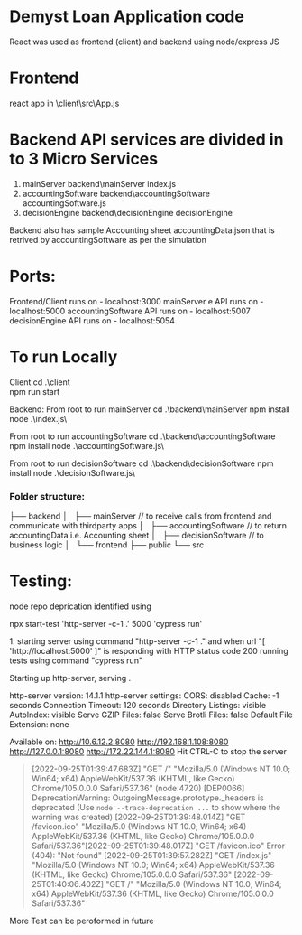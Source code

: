 # Demyst Loan Application code 
 React was used as frontend (client) and backend using node/express JS

# Frontend
react app in \client\src\App.js


# Backend API services are divided in to 3 Micro Services
1. mainServer                backend\mainServer              index.js
2. accountingSoftware        backend\accountingSoftware      accountingSoftware.js
3. decisionEngine            backend\decisionEngine          decisionEngine

Backend also has sample Accounting sheet accountingData.json that is retrived by accountingSoftware as per the simulation


# Ports:
Frontend/Client runs on - localhost:3000
mainServer e API runs on - localhost:5000
accountingSoftware API runs on - localhost:5007
decisionEngine API runs on - localhost:5054


# To run Locally

Client
cd .\client\
npm run start


Backend:
From root to run mainServer
cd .\backend\mainServer
npm install
node .\index.js\


From root to run accountingSoftware
cd .\backend\accountingSoftware
npm install
node .\accountingSoftware.js\

From root to run decisionSoftware
cd .\backend\decisionSoftware
npm install
node .\decisionSoftware.js\



### Folder structure:

├── backend
│   ├── mainServer                      // to receive calls from frontend and communicate with thirdparty apps
│   ├── accountingSoftware              // to return accountingData i.e. Accounting sheet
│   ├── decisionSoftware                // to business logic
│   
└── frontend
    ├── public
    └── src
    
 # Testing:
 node repo deprication identified using
 
 npx start-test 'http-server -c-1 .' 5000 'cypress run'
 
1: starting server using command "http-server -c-1 ."
and when url "[ 'http://localhost:5000' ]" is responding with HTTP status code 200
running tests using command "cypress run"

Starting up http-server, serving .

http-server version: 14.1.1
http-server settings: 
CORS: disabled
Cache: -1 seconds
Connection Timeout: 120 seconds
Directory Listings: visible
AutoIndex: visible
Serve GZIP Files: false
Serve Brotli Files: false
Default File Extension: none

Available on:
  http://10.6.12.2:8080
  http://192.168.1.108:8080
  http://127.0.0.1:8080
  http://172.22.144.1:8080
Hit CTRL-C to stop the server

> [2022-09-25T01:39:47.683Z]  "GET /" "Mozilla/5.0 (Windows NT 10.0; Win64; x64) AppleWebKit/537.36 (KHTML, like Gecko) Chrome/105.0.0.0 Safari/537.36"
(node:4720) [DEP0066] DeprecationWarning: OutgoingMessage.prototype._headers is deprecated
(Use `node --trace-deprecation ...` to show where the warning was created)
[2022-09-25T01:39:48.014Z]  "GET /favicon.ico" "Mozilla/5.0 (Windows NT 10.0; Win64; x64) AppleWebKit/537.36 (KHTML, like Gecko) Chrome/105.0.0.0 Safari/537.36"[2022-09-25T01:39:48.017Z]  "GET /favicon.ico" Error (404): "Not found"
[2022-09-25T01:39:57.282Z]  "GET /index.js" "Mozilla/5.0 (Windows NT 10.0; Win64; x64) AppleWebKit/537.36 (KHTML, like Gecko) Chrome/105.0.0.0 Safari/537.36"
[2022-09-25T01:40:06.402Z]  "GET /" "Mozilla/5.0 (Windows NT 10.0; Win64; x64) AppleWebKit/537.36 (KHTML, like Gecko) Chrome/105.0.0.0 Safari/537.36"



More Test can be peroformed in future




